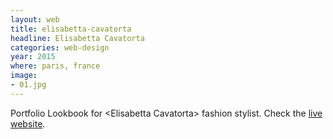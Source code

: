 ```yaml
---
layout: web
title: elisabetta-cavatorta
headline: Elisabetta Cavatorta
categories: web-design
year: 2015
where: paris, france
image:
- 01.jpg
---
```

Portfolio Lookbook for &lt;Elisabetta Cavatorta&gt; fashion stylist.
Check the [live website](http://elisabettacavatorta.com).
